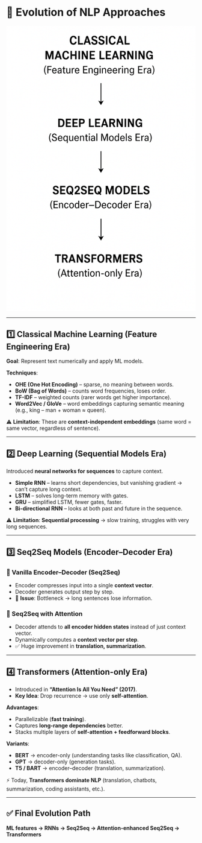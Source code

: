 # 📖 Evolution of NLP Approaches

![alt text](image.png)

---

## 1️⃣ Classical Machine Learning (Feature Engineering Era)

**Goal**: Represent text numerically and apply ML models.  

**Techniques**:  
- **OHE (One Hot Encoding)** – sparse, no meaning between words.  
- **BoW (Bag of Words)** – counts word frequencies, loses order.  
- **TF-IDF** – weighted counts (rarer words get higher importance).  
- **Word2Vec / GloVe** – word embeddings capturing semantic meaning (e.g., king – man + woman ≈ queen).  

⚠️ **Limitation**: These are **context-independent embeddings** (same word = same vector, regardless of sentence).  

---

## 2️⃣ Deep Learning (Sequential Models Era)

Introduced **neural networks for sequences** to capture context.  

- **Simple RNN** – learns short dependencies, but vanishing gradient → can’t capture long context.  
- **LSTM** – solves long-term memory with gates.  
- **GRU** – simplified LSTM, fewer gates, faster.  
- **Bi-directional RNN** – looks at both past and future in the sequence.  

⚠️ **Limitation**: **Sequential processing** → slow training, struggles with very long sequences.  

---

## 3️⃣ Seq2Seq Models (Encoder–Decoder Era)

### 🔹 Vanilla Encoder–Decoder (Seq2Seq)  
- Encoder compresses input into a single **context vector**.  
- Decoder generates output step by step.  
- 🚨 **Issue**: Bottleneck → long sentences lose information.  

### 🔹 Seq2Seq with Attention  
- Decoder attends to **all encoder hidden states** instead of just context vector.  
- Dynamically computes a **context vector per step**.  
- ✅ Huge improvement in **translation, summarization**.  

---

## 4️⃣ Transformers (Attention-only Era)

- Introduced in **“Attention Is All You Need” (2017)**.  
- **Key Idea**: Drop recurrence → use only **self-attention**.  

**Advantages**:  
- Parallelizable (**fast training**).  
- Captures **long-range dependencies** better.  
- Stacks multiple layers of **self-attention + feedforward blocks**.  

**Variants**:  
- **BERT** → encoder-only (understanding tasks like classification, QA).  
- **GPT** → decoder-only (generation tasks).  
- **T5 / BART** → encoder–decoder (translation, summarization).  

⚡ Today, **Transformers dominate NLP** (translation, chatbots, summarization, coding assistants, etc.).  

---

## ✅ Final Evolution Path
**ML features → RNNs → Seq2Seq → Attention-enhanced Seq2Seq → Transformers**
